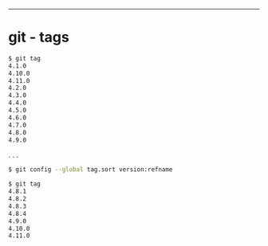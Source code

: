 ---

# git - tags

```bash
$ git tag
4.1.0
4.10.0
4.11.0
4.2.0
4.3.0
4.4.0
4.5.0
4.6.0
4.7.0
4.8.0
4.9.0
```

. . .

```bash
$ git config --global tag.sort version:refname
```

```bash
$ git tag
4.8.1
4.8.2
4.8.3
4.8.4
4.9.0
4.10.0
4.11.0
```
